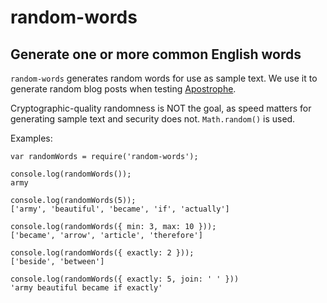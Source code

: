 # random-words

## Generate one or more common English words

`random-words` generates random words for use as sample text. We use it to generate random blog posts when testing [Apostrophe](http://apostrophenow.org).

Cryptographic-quality randomness is NOT the goal, as speed matters for generating sample text and security does not. `Math.random()` is used.

Examples:

    var randomWords = require('random-words');

    console.log(randomWords());
    army

    console.log(randomWords(5));
    ['army', 'beautiful', 'became', 'if', 'actually']

    console.log(randomWords({ min: 3, max: 10 }));
    ['became', 'arrow', 'article', 'therefore']

    console.log(randomWords({ exactly: 2 }));
    ['beside', 'between']

    console.log(randomWords({ exactly: 5, join: ' ' }))
    'army beautiful became if exactly'

